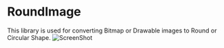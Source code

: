 RoundImage
==========

This library is used for converting Bitmap or Drawable images to Round or Circular Shape.
![ScreenShot](https://github.com/Pareshoct7/RoundImage/blob/master/Screenshots/Screenshot_2014-12-05-18-44-52.png)
